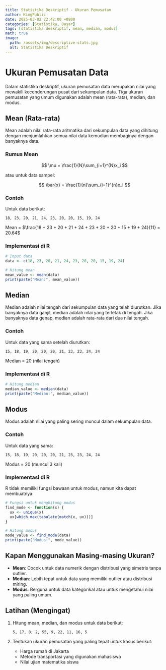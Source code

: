 ```yaml
---
title: Statistika Deskriptif - Ukuran Pemusatan
author: KingPublic
date: 2025-03-02 22:42:00 +0800
categories: [Statistika, Dasar]
tags: [statistika deskriptif, mean, median, modus]
math: true
image:
  path: /assets/img/descriptive-stats.jpg
  alt: Statistika Deskriptif
---
```


# Ukuran Pemusatan Data

Dalam statistika deskriptif, ukuran pemusatan data merupakan nilai yang mewakili kecenderungan pusat dari sekumpulan data. Tiga ukuran pemusatan yang umum digunakan adalah mean (rata-rata), median, dan modus.

## Mean (Rata-rata)

Mean adalah nilai rata-rata aritmatika dari sekumpulan data yang dihitung dengan menjumlahkan semua nilai data kemudian membaginya dengan banyaknya data.

### Rumus Mean

$$ \mu = \frac{1}{N}\sum_{i=1}^{N}x_i $$

atau untuk data sampel:

$$ \bar{x} = \frac{1}{n}\sum_{i=1}^{n}x_i $$

### Contoh

Untuk data berikut:
```
18, 23, 20, 21, 24, 23, 20, 20, 15, 19, 24
```

Mean = $\frac{18 + 23 + 20 + 21 + 24 + 23 + 20 + 20 + 15 + 19 + 24}{11} = 20.64$

### Implementasi di R

```r
# Input data
data <- c(18, 23, 20, 21, 24, 23, 20, 20, 15, 19, 24)

# Hitung mean
mean_value <- mean(data)
print(paste("Mean:", mean_value))
```

## Median

Median adalah nilai tengah dari sekumpulan data yang telah diurutkan. Jika banyaknya data ganjil, median adalah nilai yang terletak di tengah. Jika banyaknya data genap, median adalah rata-rata dari dua nilai tengah.

### Contoh

Untuk data yang sama setelah diurutkan:
```
15, 18, 19, 20, 20, 20, 21, 23, 23, 24, 24
```

Median = 20 (nilai tengah)

### Implementasi di R

```r
# Hitung median
median_value <- median(data)
print(paste("Median:", median_value))
```

## Modus

Modus adalah nilai yang paling sering muncul dalam sekumpulan data.

### Contoh

Untuk data yang sama:
```
15, 18, 19, 20, 20, 20, 21, 23, 23, 24, 24
```

Modus = 20 (muncul 3 kali)

### Implementasi di R

R tidak memiliki fungsi bawaan untuk modus, namun kita dapat membuatnya:

```r
# Fungsi untuk menghitung modus
find_mode <- function(x) {
  ux <- unique(x)
  ux[which.max(tabulate(match(x, ux)))]
}

# Hitung modus
mode_value <- find_mode(data)
print(paste("Modus:", mode_value))
```

## Kapan Menggunakan Masing-masing Ukuran?

- **Mean**: Cocok untuk data numerik dengan distribusi yang simetris tanpa outlier.
- **Median**: Lebih tepat untuk data yang memiliki outlier atau distribusi miring.
- **Modus**: Berguna untuk data kategorikal atau untuk mengetahui nilai yang paling umum.

## Latihan (Mengingat)

1. Hitung mean, median, dan modus untuk data berikut:
   ```
   5, 17, 8, 2, 55, 9, 22, 11, 16, 5
   ```

2. Tentukan ukuran pemusatan yang paling tepat untuk kasus berikut:
   - Harga rumah di Jakarta
   - Metode transportasi yang digunakan mahasiswa
   - Nilai ujian matematika siswa